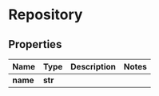 # Repository

## Properties
| Name | Type | Description | Notes |
| ------------ | ------------- | ------------- | ------------- |
| **name** | **str** |  |  |


